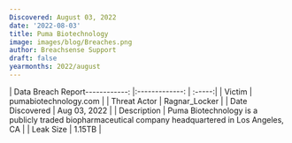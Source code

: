 ```yaml
---
Discovered: August 03, 2022
date: '2022-08-03'
title: Puma Biotechnology
image: images/blog/Breaches.png
author: Breachsense Support
draft: false
yearmonths: 2022/august
---
```


| Data Breach Report------------:     |:-------------:    | :-----:|
| Victim      | pumabiotechnology.com      | 
| Threat Actor      | Ragnar_Locker      | 
| Date Discovered      | Aug 03, 2022      | 
| Description      | Puma Biotechnology is a publicly traded biopharmaceutical company headquartered in Los Angeles, CA      | 
| Leak Size      | 1.15TB      | 

